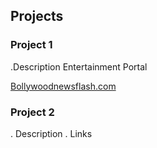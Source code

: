 ## Projects
### Project 1
.Description
Entertainment Portal

[Bollywoodnewsflash.com](https://bollywoodnewsflash.com/)


### Project 2
. Description
. Links
